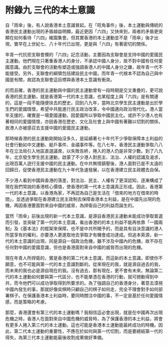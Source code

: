 # 附錄九  三代的本土意識

自「雨傘」後，有人說香港本土意識冒起。在「旺角事件」後，本土運動與傳統的香港民主運動出現的矛盾越益明顯，最近更因「六四」又快來到，兩者的矛盾更突顯在如何看待「六四」維園集會。但其實香港的本土運動並不是「雨傘」後才出現，實早在上世紀七、八十年代已出現，更是與「六四」有著密切的關係。

年青一代抗拒支聯會攪的「六四」記念活動，主要因為支聯會是支持中國的愛國民主運動。他們現在只著重香港人的身分，不承認中國人身分，故不對中國有任何愛國意識。由於支聯會的活動有塑造或強調香港人的中國人身分之嫌，故年青一代不能接受。另外，支聯會的綱領包括建設民主中國，而年青一代根本不認為自己與中國是有關，故認為支聯會這目標與香港本土意識有衝突。

的而且確，香港的民主運動與中國的民主運動曾有一段時期是交叉重疊的，更可說香港的民主運動，就是香港第一代的本土意識，也某程度上與「六四」是有關連的，這是一段不能隨便扶去的歷史。回到八九年，當時北京學生民主運動是出於學生們的愛國情懷，希望中共能進行民主政治改革，令中國邁向政治現代化。港人當年支援的，確實是一場愛國運動，因愛國所以爭取中國民主化。或許不少港人也有著相同的愛國情懷，亦因香港在歷史、文化及社會上與中國有著難以切割的關係，故港人亦被感召去支援中國的愛國民主運動。

那時候香港的民主運動剛開始沒多久，是延續著七十年代不少爭取保障本土利益的社會行動如中文運動、艇戶事件、金禧事件等。在八七年，香港民主運動爭取八八年在立法局引入地區直選議席，以失敗告終，捲入的港人仍是非常少數。到了八九年，北京發生學生民主運動，啟蒙了不少港人對民主、法治、人權的認識及渴求，出現百萬人遊行支援中國的民主運動。在中共無情鎮壓後，港人面對已是不太遠的回歸日，促使香港民主運動在九十年代急速發展，以在香港建立民主政體去自保。

不少港人看到中國與香港的落差，對法治、民主、人權有了更深認知，逐漸構成了現在我們常說的香港核心價值，使香港的第一代本土意識真正形成。因此，香港第一代的本土意識，以香港為家，不再認為自己是生活在「借來的地方在借來的時間」，並透過爭取在香港建立民主政制去保障香港本土利益，是在中國先出現的危機，再因香港要面對來自中國的威脅，為捍衛自己的利益而誕生的。

當然「雨傘」前後出現的新一代本土意識，是源自香港民主運動未能成功爭取普選而引發，並突破了第一代的本土意識，看出香港的的本土利益不能再依靠「一國兩制」及《基本法》的框架來保障，也不是中共所賜予的，而是具有自決意識的港人所當享有的權利，亦要港人更進取地去爭取才有機會成功達成。但追本索源，新一代的本土意識的出現，同是源自一個政治危機，雖不涉及中國內的危機，故不存在任何對中國的愛國意識，但也是香港面對來自中國的威脅而出現的危機。

現在年青人所捍衛的，實是香港的第二代本土意識，而這新的本土意識，即使你不願意，也不可能與第一代的本土意識割斷的。從來現在的我，就是源自過去的我，而未來的我也必是源自現在的我。沒有過去，那有現在，更不會有未來。無論第二代的本土運動如何要與第一代區分，也不能單憑在香港的行動，就可撼動得到中共，而令他們可以成功爭取得到所要求的。為了強調自己的香港身分，著意去漠視中國內發生的事，那就好像奕棋時只顧自己的棋子如何走，完全不理會對手如何部署棋子。在保護香港本土利益時，要同時關注中國的事，不一定是基於任何愛國情感，而是策略的考慮。

那麼，香港還會有第三代的本土運動嗎？我相信這必會出現，就是在中國再次出現危機之時，香港人在面對來自中國危機的威脅時，為了保護香港的本土利益，將會有更多人捲入第三代的本土運動。這也可能是香港本土運動能最終成功的時機。因此，第二代本土運動的重要性，不應在於如何與第一代切割，而是要總結第一代的得失，為第三代本土運動能最後收割成果做好準備。
